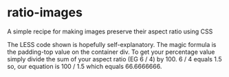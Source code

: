 # ratio-images
A simple recipe for making images preserve their aspect ratio using CSS

The LESS code shown is hopefully self-explanatory. The magic formula is the padding-top value on the container div. To get your percentage value simply divide the sum of your aspect ratio (EG 6 / 4) by 100. 6 / 4 equals 1.5 so, our equation is 100 / 1.5 which equals 66.6666666.
